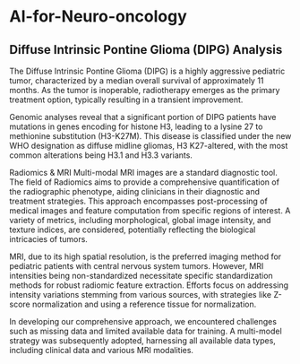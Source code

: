 # AI-for-Neuro-oncology

## Diffuse Intrinsic Pontine Glioma (DIPG) Analysis
The Diffuse Intrinsic Pontine Glioma (DIPG) is a highly aggressive pediatric tumor, characterized by a median overall survival of approximately 11 months. As the tumor is inoperable, radiotherapy emerges as the primary treatment option, typically resulting in a transient improvement.

Genomic analyses reveal that a significant portion of DIPG patients have mutations in genes encoding for histone H3, leading to a lysine 27 to methionine substitution (H3-K27M). This disease is classified under the new WHO designation as diffuse midline gliomas, H3 K27-altered, with the most common alterations being H3.1 and H3.3 variants.

Radiomics & MRI
Multi-modal MRI images are a standard diagnostic tool. The field of Radiomics aims to provide a comprehensive quantification of the radiographic phenotype, aiding clinicians in their diagnostic and treatment strategies. This approach encompasses post-processing of medical images and feature computation from specific regions of interest. A variety of metrics, including morphological, global image intensity, and texture indices, are considered, potentially reflecting the biological intricacies of tumors.

MRI, due to its high spatial resolution, is the preferred imaging method for pediatric patients with central nervous system tumors. However, MRI intensities being non-standardized necessitate specific standardization methods for robust radiomic feature extraction. Efforts focus on addressing intensity variations stemming from various sources, with strategies like Z-score normalization and using a reference tissue for normalization.

In developing our comprehensive approach, we encountered challenges such as missing data and limited available data for training. A multi-model strategy was subsequently adopted, harnessing all available data types, including clinical data and various MRI modalities.

